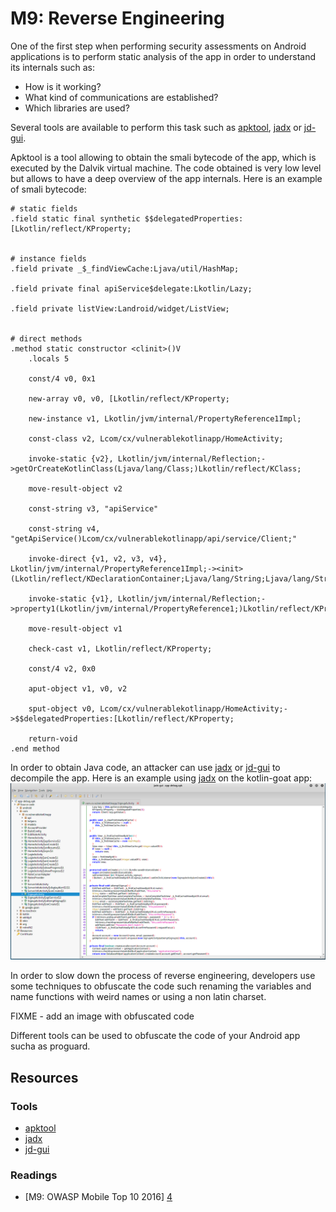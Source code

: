 M9: Reverse Engineering
=======================
One of the first step when performing security assessments on Android applications is to perform static analysis of the app in order to understand its internals such as:
* How is it working? 
* What kind of communications are established? 
* Which libraries are used? 

Several tools are available to perform this task such as [apktool][1], [jadx][2] or [jd-gui][3].

Apktool is a tool allowing to obtain the smali bytecode of the app, which is executed by the Dalvik virtual machine. The code obtained is very low level but allows to have a deep overview of the app internals. Here is an example of smali bytecode:
```
# static fields
.field static final synthetic $$delegatedProperties:[Lkotlin/reflect/KProperty;


# instance fields
.field private _$_findViewCache:Ljava/util/HashMap;

.field private final apiService$delegate:Lkotlin/Lazy;

.field private listView:Landroid/widget/ListView;


# direct methods
.method static constructor <clinit>()V
    .locals 5

    const/4 v0, 0x1

    new-array v0, v0, [Lkotlin/reflect/KProperty;

    new-instance v1, Lkotlin/jvm/internal/PropertyReference1Impl;

    const-class v2, Lcom/cx/vulnerablekotlinapp/HomeActivity;

    invoke-static {v2}, Lkotlin/jvm/internal/Reflection;->getOrCreateKotlinClass(Ljava/lang/Class;)Lkotlin/reflect/KClass;

    move-result-object v2

    const-string v3, "apiService"

    const-string v4, "getApiService()Lcom/cx/vulnerablekotlinapp/api/service/Client;"

    invoke-direct {v1, v2, v3, v4}, Lkotlin/jvm/internal/PropertyReference1Impl;-><init>(Lkotlin/reflect/KDeclarationContainer;Ljava/lang/String;Ljava/lang/String;)V

    invoke-static {v1}, Lkotlin/jvm/internal/Reflection;->property1(Lkotlin/jvm/internal/PropertyReference1;)Lkotlin/reflect/KProperty1;

    move-result-object v1

    check-cast v1, Lkotlin/reflect/KProperty;

    const/4 v2, 0x0

    aput-object v1, v0, v2

    sput-object v0, Lcom/cx/vulnerablekotlinapp/HomeActivity;->$$delegatedProperties:[Lkotlin/reflect/KProperty;

    return-void
.end method

```

In order to obtain Java code, an attacker can use [jadx][2] or [jd-gui][3] to decompile the app. Here is an example using [jadx][2] on the kotlin-goat app:
![Decompilation of the kotlin-goat app using Jadx][jadx]


In order to slow down the process of reverse engineering, developers use some techniques to obfuscate the code such renaming the variables and name functions with weird names or using a non latin charset.

FIXME - add an image with obfuscated code

Different tools can be used to obfuscate the code of your Android app sucha as proguard.
 


## Resources

### Tools

* [apktool][1]
* [jadx][2]
* [jd-gui][3]


### Readings
* [M9: OWASP Mobile Top 10 2016] [4]


[1]: https://github.com/skylot/jadx
[2]: http://jd.benow.ca/
[3]: https://ibotpeaches.github.io/Apktool/
[4]: https://www.owasp.org/index.php/Mobile_Top_10_2016-M9-Reverse_Engineering

[jadx]: assets/jadx.png